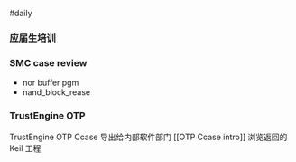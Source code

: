 #daily

### 应届生培训

### SMC case review

- nor buffer pgm
- nand_block_rease

### TrustEngine OTP

TrustEngine OTP Ccase 导出给内部软件部门
[[OTP Ccase intro]]
浏览返回的 Keil 工程
